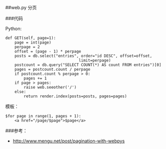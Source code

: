 ##web.py 分页

###代码

Python:

    def GET(self, page=1):
        page = int(page)
        perpage = 2
        offset = (page - 1) * perpage
        posts = db.select("entries", order="id DESC", offset=offset,
                                    limit=perpage)
        postcount = db.query("SELECT COUNT(*) AS count FROM entries")[0]
        pages = postcount.count / perpage
        if postcount.count % perpage > 0:
            pages += 1
        if page > pages:
            raise web.seeother('/')
        else:
            return render.index(posts=posts, pages=pages)

模板：

    $for page in range(1, pages + 1):
        <a href="/page/$page">$page</a>

###参考：

 * <http://www.mengu.net/post/pagination-with-webpys>

